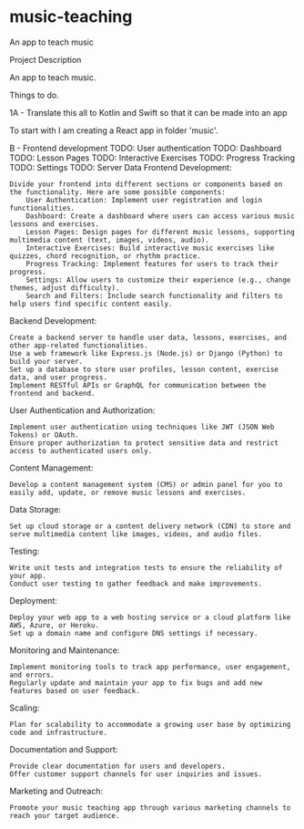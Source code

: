 # music-teaching
An app to teach music

Project Description

An app to teach music. 

Things to do.

1A - Translate this all to Kotlin and Swift so that it can be made into an app

To start with I am creating a React app in folder 'music'.

B - Frontend development
TODO: User authentication
TODO: Dashboard
TODO: Lesson Pages
TODO: Interactive Exercises
TODO: Progress Tracking
TODO: Settings
TODO: Server Data
Frontend Development:

    Divide your frontend into different sections or components based on the functionality. Here are some possible components:
        User Authentication: Implement user registration and login functionalities.
        Dashboard: Create a dashboard where users can access various music lessons and exercises.
        Lesson Pages: Design pages for different music lessons, supporting multimedia content (text, images, videos, audio).
        Interactive Exercises: Build interactive music exercises like quizzes, chord recognition, or rhythm practice.
        Progress Tracking: Implement features for users to track their progress.
        Settings: Allow users to customize their experience (e.g., change themes, adjust difficulty).
        Search and Filters: Include search functionality and filters to help users find specific content easily.
Backend Development:

    Create a backend server to handle user data, lessons, exercises, and other app-related functionalities.
    Use a web framework like Express.js (Node.js) or Django (Python) to build your server.
    Set up a database to store user profiles, lesson content, exercise data, and user progress.
    Implement RESTful APIs or GraphQL for communication between the frontend and backend.

User Authentication and Authorization:

    Implement user authentication using techniques like JWT (JSON Web Tokens) or OAuth.
    Ensure proper authorization to protect sensitive data and restrict access to authenticated users only.

Content Management:

    Develop a content management system (CMS) or admin panel for you to easily add, update, or remove music lessons and exercises.

Data Storage:

    Set up cloud storage or a content delivery network (CDN) to store and serve multimedia content like images, videos, and audio files.

Testing:

    Write unit tests and integration tests to ensure the reliability of your app.
    Conduct user testing to gather feedback and make improvements.

Deployment:

    Deploy your web app to a web hosting service or a cloud platform like AWS, Azure, or Heroku.
    Set up a domain name and configure DNS settings if necessary.

Monitoring and Maintenance:

    Implement monitoring tools to track app performance, user engagement, and errors.
    Regularly update and maintain your app to fix bugs and add new features based on user feedback.

Scaling:

    Plan for scalability to accommodate a growing user base by optimizing code and infrastructure.

Documentation and Support:

    Provide clear documentation for users and developers.
    Offer customer support channels for user inquiries and issues.

Marketing and Outreach:

    Promote your music teaching app through various marketing channels to reach your target audience.